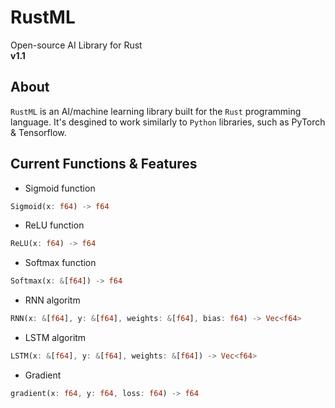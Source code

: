 # RustML
Open-source AI Library for Rust <br />
__v1.1__

## About
`RustML` is an AI/machine learning library built for the `Rust` programming language. It's desgined to work similarly to `Python` libraries, such as PyTorch & Tensorflow. 

## Current Functions & Features
- Sigmoid function
```rust
Sigmoid(x: f64) -> f64
```

- ReLU function
```rust
ReLU(x: f64) -> f64
```

- Softmax function
```rust
Softmax(x: &[f64]) -> f64
```

- RNN algoritm
```rust
RNN(x: &[f64], y: &[f64], weights: &[f64], bias: f64) -> Vec<f64> 
```

- LSTM algoritm
```rust
LSTM(x: &[f64], y: &[f64], weights: &[f64]) -> Vec<f64> 
```

- Gradient
```rust
gradient(x: f64, y: f64, loss: f64) -> f64
```
